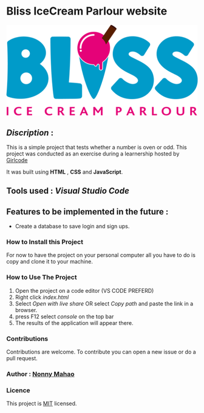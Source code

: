 # Bliss IceCream Parlour website
![Bliss icecream](images/bliss.png "ice cream")

## *Discription* : 
This is a simple project that tests whether a number is oven or odd.
This project was conducted as an exercise during a learnership hosted by [Girlcode](https://github.com/GirlCodeZA)

It was built using **HTML** , **CSS** and **JavaScript**.
## Tools used : *Visual Studio Code*

## Features to be implemented in the future :
* Create a database to save login and sign ups.



### How to Install this Project
 For now to have the project on your personal computer all you have to do is copy and clone it to your machine.

### How to Use The Project
1. Open the project on a code editor (VS CODE PREFERD)
2. Right click *index.html*
3. Select *Open with live share* OR select *Copy path* and paste the link in a browser.
4. press F12 select *console* on the top bar
5. The results of the application will appear there.

### Contributions
Contributions are welcome. To contribute you can open a new issue or do a pull request.


### Author : **[Nonny Mahao](https://github.com/Nonny-Mahao)** 

### Licence
This project is [MIT](https://www.google.com) licensed.